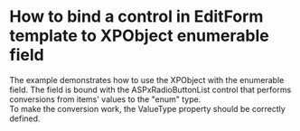 # How to bind a control in EditForm template to XPObject enumerable field


<p>The example demonstrates how to use the XPObject with the enumerable field. The field is bound with the ASPxRadioButtonList control that performs conversions from items' values to the "enum" type.<br />
To make the conversion work, the ValueType property should be correctly defined.</p>

<br/>


